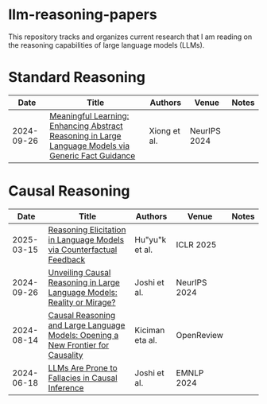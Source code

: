 # llm-reasoning-papers
This repository tracks and organizes current research that I am reading on the reasoning capabilities of large language models (LLMs).


# Standard Reasoning

| Date       | Title                                                                                          | Authors             | Venue          | Notes                           |
|------------|------------------------------------------------------------------------------------------------|---------------------|----------------|--------------------------------|
| 2024-09-26 | [Meaningful Learning: Enhancing Abstract Reasoning in Large Language Models via Generic Fact Guidance](https://proceedings.neurips.cc/paper_files/paper/2024/file/da5498f88193ff61f0daea1940b819da-Paper-Conference.pdf) | Xiong et al. | NeurIPS 2024   |  |


# Causal Reasoning

| Date       | Title                                                                                          | Authors             | Venue          | Notes                           |
|------------|------------------------------------------------------------------------------------------------|---------------------|----------------|--------------------------------|
| 2025-03-15 | [Reasoning Elicitation in Language Models via Counterfactual Feedback](https://arxiv.org/pdf/2410.03767)                                                        | Hu"yu"k et al. | ICLR 2025   |
| 2024-09-26 | [Unveiling Causal Reasoning in Large Language Models: Reality or Mirage?](https://proceedings.neurips.cc/paper_files/paper/2024/file/af2bb2b2280d36f8842e440b4e275152-Paper-Conference.pdf)                                                               | Joshi et al.  | NeurIPS 2024      |  |
| 2024-08-14 | [Causal Reasoning and Large Language Models: Opening a New Frontier for Causality](https://openreview.net/pdf?id=mqoxLkX210)                                                                    | Kiciman eta al.            | OpenReview  |           |  |
| 2024-06-18 | [LLMs Are Prone to Fallacies in Causal Inference](https://arxiv.org/pdf/2406.12158)                                                               | Joshi et al.  | EMNLP 2024      |  |



